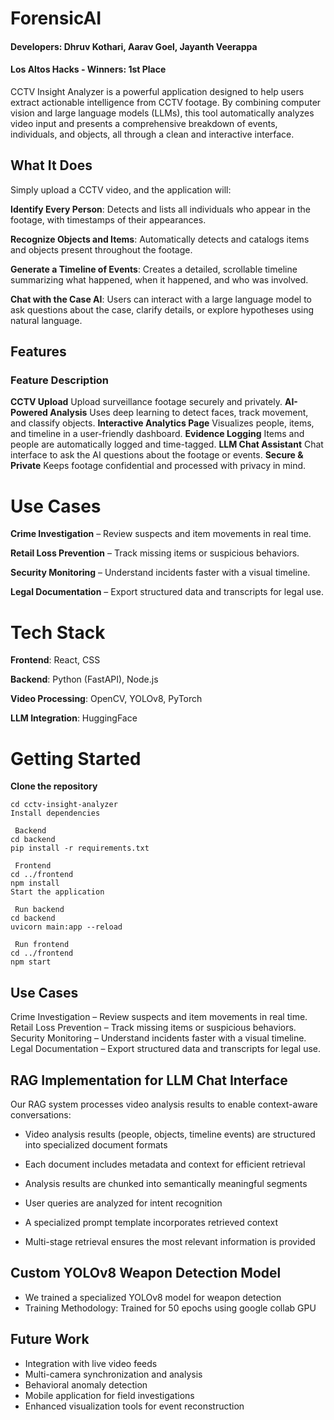 # ForensicAI

#### Developers: Dhruv Kothari, Aarav Goel, Jayanth Veerappa
#### Los Altos Hacks - Winners: 1st Place

CCTV Insight Analyzer is a powerful application designed to help users extract actionable intelligence from CCTV footage. By combining computer vision and large language models (LLMs), this tool automatically analyzes video input and presents a comprehensive breakdown of events, individuals, and objects, all through a clean and interactive interface.

## What It Does
Simply upload a CCTV video, and the application will:

**Identify Every Person**: Detects and lists all individuals who appear in the footage, with timestamps of their appearances.

**Recognize Objects and Items**: Automatically detects and catalogs items and objects present throughout the footage.

**Generate a Timeline of Events**: Creates a detailed, scrollable timeline summarizing what happened, when it happened, and who was involved.

**Chat with the Case AI**: Users can interact with a large language model to ask questions about the case, clarify details, or explore hypotheses using natural language.

## Features
### Feature	Description
**CCTV Upload**	Upload surveillance footage securely and privately.
**AI-Powered Analysis**	Uses deep learning to detect faces, track movement, and classify objects.
**Interactive Analytics Page**	Visualizes people, items, and timeline in a user-friendly dashboard.
**Evidence Logging**	Items and people are automatically logged and time-tagged.
**LLM Chat Assistant**	Chat interface to ask the AI questions about the footage or events.
**Secure & Private**	Keeps footage confidential and processed with privacy in mind.
# Use Cases
**Crime Investigation** – Review suspects and item movements in real time.

**Retail Loss Prevention** – Track missing items or suspicious behaviors.

**Security Monitoring** – Understand incidents faster with a visual timeline.

**Legal Documentation** – Export structured data and transcripts for legal use.

# Tech Stack
**Frontend**: React, CSS

**Backend**: Python (FastAPI), Node.js

**Video Processing**: OpenCV, YOLOv8, PyTorch

**LLM Integration**: HuggingFace


# Getting Started
**Clone the repository**

```git clone https://github.com/your-username/cctv-insight-analyzer.git
cd cctv-insight-analyzer
Install dependencies

 Backend
cd backend
pip install -r requirements.txt

 Frontend
cd ../frontend
npm install
Start the application

 Run backend
cd backend
uvicorn main:app --reload

 Run frontend
cd ../frontend
npm start
```
## Use Cases ##
Crime Investigation – Review suspects and item movements in real time.
Retail Loss Prevention – Track missing items or suspicious behaviors.
Security Monitoring – Understand incidents faster with a visual timeline.
Legal Documentation – Export structured data and transcripts for legal use.

## RAG Implementation for LLM Chat Interface ##

Our RAG system processes video analysis results to enable context-aware conversations:

- Video analysis results (people, objects, timeline events) are structured into specialized document formats
- Each document includes metadata and context for efficient retrieval
- Analysis results are chunked into semantically meaningful segments

- User queries are analyzed for intent recognition
- A specialized prompt template incorporates retrieved context
- Multi-stage retrieval ensures the most relevant information is provided

## Custom YOLOv8 Weapon Detection Model ##

- We trained a specialized YOLOv8 model for weapon detection
- Training Methodology: Trained for 50 epochs using google collab GPU

## Future Work ###
- Integration with live video feeds
- Multi-camera synchronization and analysis
- Behavioral anomaly detection
- Mobile application for field investigations
- Enhanced visualization tools for event reconstruction
